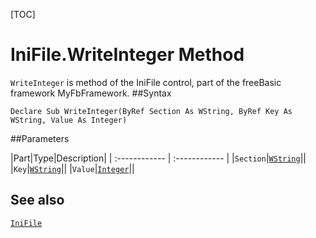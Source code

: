 [TOC]
# IniFile.WriteInteger Method

`WriteInteger` is method of the IniFile control, part of the freeBasic framework MyFbFramework.
##Syntax
```freeBasic
Declare Sub WriteInteger(ByRef Section As WString, ByRef Key As WString, Value As Integer)
```

##Parameters

|Part|Type|Description|
| :------------ | :------------ |
|`Section`|[`WString`]("https://www.freebasic.net/wiki/KeyPgWString")||
|`Key`|[`WString`]("https://www.freebasic.net/wiki/KeyPgWString")||
|`Value`|[`Integer`]("https://www.freebasic.net/wiki/KeyPgInteger")||
## See also
[`IniFile`](IniFile.md)
